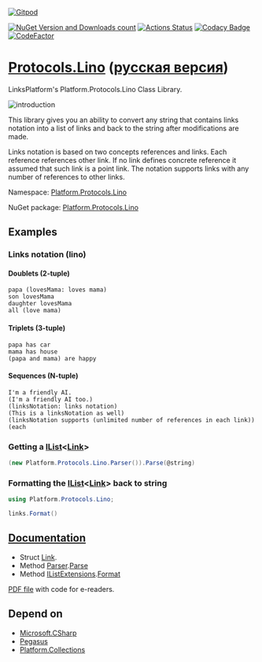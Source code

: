 ﻿[![Gitpod](https://img.shields.io/badge/Gitpod-ready--to--code-blue?logo=gitpod)](https://gitpod.io/#https://github.com/linksplatform/Protocols.Lino)

[![NuGet Version and Downloads count](https://buildstats.info/nuget/Platform.Protocols.Lino)](https://www.nuget.org/packages/Platform.Protocols.Lino)
[![Actions Status](https://github.com/linksplatform/Protocols.Lino/workflows/CD/badge.svg)](https://github.com/linksplatform/Protocols.Lino/actions?workflow=CD)
[![Codacy Badge](https://api.codacy.com/project/badge/Grade/4e7eb0a883e9439280c1097381d46b50)](https://app.codacy.com/gh/linksplatform/Protocols.Lino?utm_source=github.com&utm_medium=referral&utm_content=linksplatform/Protocols.Lino&utm_campaign=Badge_Grade_Settings)
[![CodeFactor](https://www.codefactor.io/repository/github/linksplatform/Protocols.Lino/badge)](https://www.codefactor.io/repository/github/linksplatform/Protocols.Lino)

# [Protocols.Lino](https://github.com/linksplatform/Protocols.Lino) ([русская версия](README.ru.md))
LinksPlatform's Platform.Protocols.Lino Class Library.

![introduction](https://github.com/linksplatform/Documentation/raw/master/doc/Examples/json_xml_lino_comparison/b%26w.png "json, xml and lino comparison")

This library gives you an ability to convert any string that contains links notation into a list of links and back to the string after modifications are made.

Links notation is based on two concepts references and links. Each reference references other link. If no link defines concrete reference it assumed that such link is a point link. The notation supports links with any number of references to other links.

Namespace: [Platform.Protocols.Lino](https://linksplatform.github.io/Protocols.Lino/csharp/api/Platform.Protocols.Lino.html)

NuGet package: [Platform.Protocols.Lino](https://www.nuget.org/packages/Platform.Protocols.Lino)

## Examples
### Links notation (lino)

#### Doublets (2-tuple)

```
papa (lovesMama: loves mama)
son lovesMama
daughter lovesMama
all (love mama)
```

#### Triplets (3-tuple)

```
papa has car
mama has house
(papa and mama) are happy
```

#### Sequences (N-tuple)

```
I'm a friendly AI.
(I'm a friendly AI too.)
(linksNotation: links notation)
(This is a linksNotation as well)
(linksNotation supports (unlimited number of references in each link))
(each 
```

### Getting a [IList](https://docs.microsoft.com/en-us/dotnet/api/system.collections.generic.ilist-1)\<[Link](https://linksplatform.github.io/Protocols.Lino/csharp/api/Platform.Protocols.Lino.Link.html)\>
```C#
(new Platform.Protocols.Lino.Parser()).Parse(@string)
```
### Formatting the [IList](https://docs.microsoft.com/en-us/dotnet/api/system.collections.generic.ilist-1)\<[Link](https://linksplatform.github.io/Protocols.Lino/csharp/api/Platform.Protocols.Lino.Link.html)\> back to string
```C#
using Platform.Protocols.Lino;
```
```C#
links.Format()
```

## [Documentation](https://linksplatform.github.io/Protocols.Lino)
*   Struct [Link](https://linksplatform.github.io/Protocols.Lino/csharp/api/Platform.Protocols.Lino.Link.html).
*   Method [Parser](https://linksplatform.github.io/Protocols.Lino/csharp/api/Platform.Protocols.Lino.Parser.html).[Parse](https://linksplatform.github.io/Protocols.Lino/csharp/api/Platform.Protocols.Lino.Parser.html#Platform_Communication_Protocol_Lino_Parser_Parse_System_String_System_String_)
*   Method [IListExtensions](https://linksplatform.github.io/Protocols.Lino/csharp/api/Platform.Protocols.Lino.IListExtensions.html).[Format](https://linksplatform.github.io/Protocols.Lino/csharp/api/Platform.Protocols.Lino.IListExtensions.html#Platform_Communication_Protocol_Lino_IListExtensions_Format_System_Collections_Generic_IList_Platform_Communication_Protocol_Lino_Link__)

[PDF file](https://linksplatform.github.io/Protocols.Lino/csharp/Platform.Protocols.Lino.pdf) with code for e-readers.

## Depend on
*   [Microsoft.CSharp](https://www.nuget.org/packages/Microsoft.CSharp)
*   [Pegasus](https://github.com/otac0n/Pegasus)
*   [Platform.Collections](https://github.com/linksplatform/Collections)
